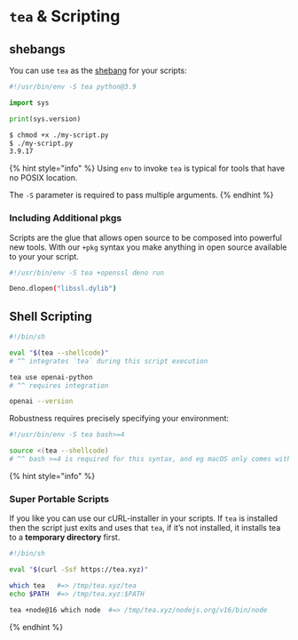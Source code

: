 # `tea` & Scripting

## shebangs

You can use `tea` as the [shebang] for your scripts:

```python
#!/usr/bin/env -S tea python@3.9

import sys

print(sys.version)
```

```sh
$ chmod +x ./my-script.py
$ ./my-script.py
3.9.17
```

{% hint style="info" %}
Using `env` to invoke `tea` is typical for tools that have no POSIX location.

The `-S` parameter is required to pass multiple arguments.
{% endhint %}


### Including Additional pkgs

Scripts are the glue that allows open source to be composed into powerful new
tools. With our `+pkg` syntax you make anything in open source available to
your your script.

```sh
#!/usr/bin/env -S tea +openssl deno run

Deno.dlopen("libssl.dylib")
```

## Shell Scripting

```sh
#!/bin/sh

eval "$(tea --shellcode)"
# ^^ integrates `tea` during this script execution

tea use openai-python
# ^^ requires integration

openai --version
```

Robustness requires precisely specifying your environment:

```sh
#!/usr/bin/env -S tea bash>=4

source <(tea --shellcode)
# ^^ bash >=4 is required for this syntax, and eg macOS only comes with bash 3
```

{% hint style="info" %}

### Super Portable Scripts

If you like you can use our cURL-installer in your scripts. If `tea` is
installed then the script just exits and uses that `tea`, if it’s not
installed, it installs tea to a **temporary directory** first.

```sh
#!/bin/sh

eval "$(curl -Ssf https://tea.xyz)"

which tea   #=> /tmp/tea.xyz/tea
echo $PATH  #=> /tmp/tea.xyz:$PATH

tea +node@16 which node  #=> /tmp/tea.xyz/nodejs.org/v16/bin/node
```
{% endhint %}


[shebang]: https://en.wikipedia.org/wiki/Shebang_(Unix)
